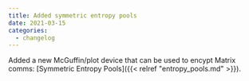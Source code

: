 ```yaml
---
title: Added symmetric entropy pools
date: 2021-03-15
categories:
  - changelog
---
```


Added a new McGuffin/plot device that can be used to encypt Matrix comms: [Symmetric Entropy Pools]({{< relref "entropy_pools.md" >}}).
<!--more-->